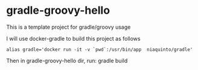 # gradle-groovy-hello
This is a template project for gradle/groovy usage

I will use docker-gradle to build this project as follows

```in .bashrc
alias gradle='docker run -it -v `pwd`:/usr/bin/app  niaquinto/gradle'
```
Then in gradle-groovy-hello dir, run:
gradle build

